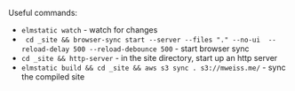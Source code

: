 Useful commands:

- `elmstatic watch` - watch for changes
- ` cd _site && browser-sync start --server --files "." --no-ui  --reload-delay 500 --reload-debounce 500` - start browser sync
- `cd _site && http-server` - in the site directory, start up an http server
- `elmstatic build && cd _site && aws s3 sync . s3://mweiss.me/` - sync the compiled site
